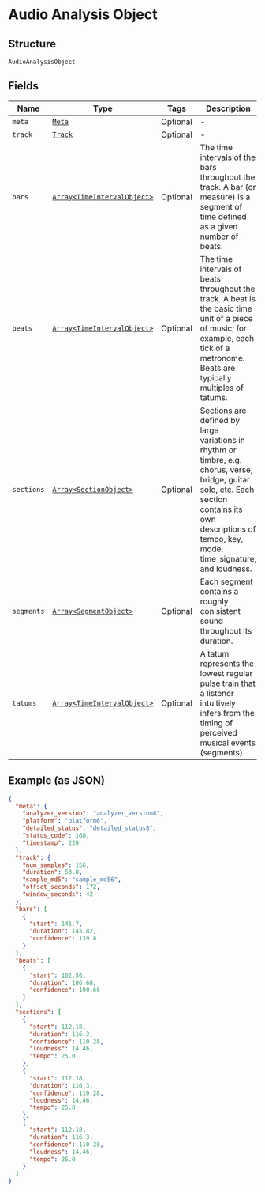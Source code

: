 
# Audio Analysis Object

## Structure

`AudioAnalysisObject`

## Fields

| Name | Type | Tags | Description |
|  --- | --- | --- | --- |
| `meta` | [`Meta`](../../doc/models/meta.md) | Optional | - |
| `track` | [`Track`](../../doc/models/track.md) | Optional | - |
| `bars` | [`Array<TimeIntervalObject>`](../../doc/models/time-interval-object.md) | Optional | The time intervals of the bars throughout the track. A bar (or measure) is a segment of time defined as a given number of beats. |
| `beats` | [`Array<TimeIntervalObject>`](../../doc/models/time-interval-object.md) | Optional | The time intervals of beats throughout the track. A beat is the basic time unit of a piece of music; for example, each tick of a metronome. Beats are typically multiples of tatums. |
| `sections` | [`Array<SectionObject>`](../../doc/models/section-object.md) | Optional | Sections are defined by large variations in rhythm or timbre, e.g. chorus, verse, bridge, guitar solo, etc. Each section contains its own descriptions of tempo, key, mode, time_signature, and loudness. |
| `segments` | [`Array<SegmentObject>`](../../doc/models/segment-object.md) | Optional | Each segment contains a roughly conisistent sound throughout its duration. |
| `tatums` | [`Array<TimeIntervalObject>`](../../doc/models/time-interval-object.md) | Optional | A tatum represents the lowest regular pulse train that a listener intuitively infers from the timing of perceived musical events (segments). |

## Example (as JSON)

```json
{
  "meta": {
    "analyzer_version": "analyzer_version8",
    "platform": "platform6",
    "detailed_status": "detailed_status8",
    "status_code": 168,
    "timestamp": 220
  },
  "track": {
    "num_samples": 156,
    "duration": 53.8,
    "sample_md5": "sample_md56",
    "offset_seconds": 172,
    "window_seconds": 42
  },
  "bars": [
    {
      "start": 141.7,
      "duration": 145.82,
      "confidence": 139.8
    }
  ],
  "beats": [
    {
      "start": 102.56,
      "duration": 106.68,
      "confidence": 100.66
    }
  ],
  "sections": [
    {
      "start": 112.18,
      "duration": 116.3,
      "confidence": 110.28,
      "loudness": 14.46,
      "tempo": 25.0
    },
    {
      "start": 112.18,
      "duration": 116.3,
      "confidence": 110.28,
      "loudness": 14.46,
      "tempo": 25.0
    },
    {
      "start": 112.18,
      "duration": 116.3,
      "confidence": 110.28,
      "loudness": 14.46,
      "tempo": 25.0
    }
  ]
}
```

